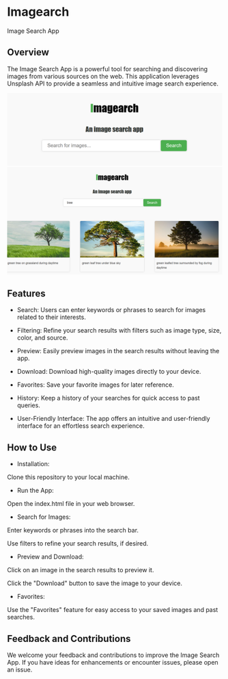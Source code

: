 # Imagearch

Image Search App
## Overview
The Image Search App is a powerful tool for searching and discovering images from various sources on the web. This application leverages Unsplash API to provide a seamless and intuitive image search experience.

![](./assets/search.PNG)
![](./assets/search1.PNG)

## Features
- Search: Users can enter keywords or phrases to search for images related to their interests.

- Filtering: Refine your search results with filters such as image type, size, color, and source.

- Preview: Easily preview images in the search results without leaving the app.

- Download: Download high-quality images directly to your device.

- Favorites: Save your favorite images for later reference.

- History: Keep a history of your searches for quick access to past queries.

- User-Friendly Interface: The app offers an intuitive and user-friendly interface for an effortless search experience.

## How to Use
- Installation:

Clone this repository to your local machine.



- Run the App:

Open the index.html file in your web browser.

- Search for Images:

Enter keywords or phrases into the search bar.

Use filters to refine your search results, if desired.

- Preview and Download:

Click on an image in the search results to preview it.

Click the "Download" button to save the image to your device.

- Favorites:

Use the "Favorites" feature for easy access to your saved images and past searches.


## Feedback and Contributions
We welcome your feedback and contributions to improve the Image Search App. If you have ideas for enhancements or encounter issues, please open an issue.

